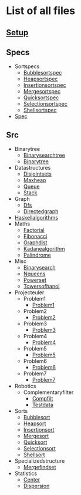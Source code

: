 # List of all files

## [Setup](https://github.com/TheAlgorithms/Haskell/blob/master//Setup.hs)

## Specs
  * Sortspecs
    * [Bubblesortspec](https://github.com/TheAlgorithms/Haskell/blob/master/specs/SortSpecs/BubbleSortSpec.hs)
    * [Heapsortspec](https://github.com/TheAlgorithms/Haskell/blob/master/specs/SortSpecs/HeapSortSpec.hs)
    * [Insertionsortspec](https://github.com/TheAlgorithms/Haskell/blob/master/specs/SortSpecs/InsertionSortSpec.hs)
    * [Mergesortspec](https://github.com/TheAlgorithms/Haskell/blob/master/specs/SortSpecs/MergeSortSpec.hs)
    * [Quicksortspec](https://github.com/TheAlgorithms/Haskell/blob/master/specs/SortSpecs/QuickSortSpec.hs)
    * [Selectionsortspec](https://github.com/TheAlgorithms/Haskell/blob/master/specs/SortSpecs/SelectionSortSpec.hs)
    * [Shellsortspec](https://github.com/TheAlgorithms/Haskell/blob/master/specs/SortSpecs/ShellSortSpec.hs)
  * [Spec](https://github.com/TheAlgorithms/Haskell/blob/master/specs/Spec.hs)

## Src
  * Binarytree
    * [Binarysearchtree](https://github.com/TheAlgorithms/Haskell/blob/master/src/BinaryTree/BinarySearchTree.hs)
    * [Binarytree](https://github.com/TheAlgorithms/Haskell/blob/master/src/BinaryTree/BinaryTree.hs)
  * Datastructures
    * [Disjointsets](https://github.com/TheAlgorithms/Haskell/blob/master/src/DataStructures/DisjointSets.hs)
    * [Maxheap](https://github.com/TheAlgorithms/Haskell/blob/master/src/DataStructures/MaxHeap.hs)
    * [Queue](https://github.com/TheAlgorithms/Haskell/blob/master/src/DataStructures/Queue.hs)
    * [Stack](https://github.com/TheAlgorithms/Haskell/blob/master/src/DataStructures/Stack.hs)
  * Graph
    * [Dfs](https://github.com/TheAlgorithms/Haskell/blob/master/src/Graph/Dfs.hs)
    * [Directedgraph](https://github.com/TheAlgorithms/Haskell/blob/master/src/Graph/DirectedGraph.hs)
  * [Haskellalgorithms](https://github.com/TheAlgorithms/Haskell/blob/master/src/HaskellAlgorithms.hs)
  * Maths
    * [Factorial](https://github.com/TheAlgorithms/Haskell/blob/master/src/Maths/Factorial.hs)
    * [Fibonacci](https://github.com/TheAlgorithms/Haskell/blob/master/src/Maths/Fibonacci.hs)
    * [Graphdist](https://github.com/TheAlgorithms/Haskell/blob/master/src/Maths/GraphDist.hs)
    * [Kadanealgorithm](https://github.com/TheAlgorithms/Haskell/blob/master/src/Maths/KadaneAlgorithm.hs)
    * [Palindrome](https://github.com/TheAlgorithms/Haskell/blob/master/src/Maths/Palindrome.hs)
  * Misc
    * [Binarysearch](https://github.com/TheAlgorithms/Haskell/blob/master/src/Misc/BinarySearch.hs)
    * [Nqueens](https://github.com/TheAlgorithms/Haskell/blob/master/src/Misc/NQueens.hs)
    * [Powerset](https://github.com/TheAlgorithms/Haskell/blob/master/src/Misc/Powerset.hs)
    * [Towersofhanoi](https://github.com/TheAlgorithms/Haskell/blob/master/src/Misc/TowersOfHanoi.hs)
  * Projecteuler
    * Problem1
      * [Problem1](https://github.com/TheAlgorithms/Haskell/blob/master/src/ProjectEuler/Problem1/Problem1.hs)
    * Problem2
      * [Problem2](https://github.com/TheAlgorithms/Haskell/blob/master/src/ProjectEuler/Problem2/Problem2.hs)
    * Problem3
      * [Problem3](https://github.com/TheAlgorithms/Haskell/blob/master/src/ProjectEuler/Problem3/Problem3.hs)
    * Problem4
      * [Problem4](https://github.com/TheAlgorithms/Haskell/blob/master/src/ProjectEuler/Problem4/Problem4.hs)
    * Problem5
      * [Problem5](https://github.com/TheAlgorithms/Haskell/blob/master/src/ProjectEuler/Problem5/Problem5.hs)
    * Problem6
      * [Problem6](https://github.com/TheAlgorithms/Haskell/blob/master/src/ProjectEuler/Problem6/Problem6.hs)
    * Problem7
      * [Problem7](https://github.com/TheAlgorithms/Haskell/blob/master/src/ProjectEuler/Problem7/Problem7.hs)
  * Robotics
    * Complementaryfilter
      * [Compfilt](https://github.com/TheAlgorithms/Haskell/blob/master/src/Robotics/ComplementaryFilter/CompFilt.hs)
      * [Testdata](https://github.com/TheAlgorithms/Haskell/blob/master/src/Robotics/ComplementaryFilter/TestData.hs)
  * Sorts
    * [Bubblesort](https://github.com/TheAlgorithms/Haskell/blob/master/src/Sorts/BubbleSort.hs)
    * [Heapsort](https://github.com/TheAlgorithms/Haskell/blob/master/src/Sorts/HeapSort.hs)
    * [Insertionsort](https://github.com/TheAlgorithms/Haskell/blob/master/src/Sorts/InsertionSort.hs)
    * [Mergesort](https://github.com/TheAlgorithms/Haskell/blob/master/src/Sorts/MergeSort.hs)
    * [Quicksort](https://github.com/TheAlgorithms/Haskell/blob/master/src/Sorts/QuickSort.hs)
    * [Selectionsort](https://github.com/TheAlgorithms/Haskell/blob/master/src/Sorts/SelectionSort.hs)
    * [Shellsort](https://github.com/TheAlgorithms/Haskell/blob/master/src/Sorts/ShellSort.hs)
  * Specializedstructure
    * [Mergefindset](https://github.com/TheAlgorithms/Haskell/blob/master/src/SpecializedStructure/MergeFindSet.hs)
  * Statistics
    * [Center](https://github.com/TheAlgorithms/Haskell/blob/master/src/Statistics/Center.hs)
    * [Dispersion](https://github.com/TheAlgorithms/Haskell/blob/master/src/Statistics/Dispersion.hs)
